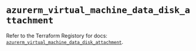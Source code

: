 # `azurerm_virtual_machine_data_disk_attachment`

Refer to the Terraform Registory for docs: [`azurerm_virtual_machine_data_disk_attachment`](https://registry.terraform.io/providers/hashicorp/azurerm/3.55.0/docs/resources/virtual_machine_data_disk_attachment).
